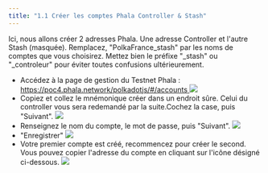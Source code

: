 ```yaml
---
title: "1.1 Créer les comptes Phala Controller & Stash"
---
```


Ici, nous allons créer 2 adresses Phala. Une adresse Controller et l'autre Stash (masquée). 
Remplacez, "PolkaFrance_stash" par les noms de comptes que vous choisirez. Mettez bien le préfixe "_stash" ou "_controleur" pour éviter toutes confusions ultérieurement.

- Accédez à la page de gestion du Testnet Phala : [https://poc4.phala.network/polkadotjs/#/accounts ](https://poc4.phala.network/polkadotjs/#/accounts )
![](/images/docs/poc4-fr/1.1-1_ajouter_un_compte.png)
- Copiez et collez le mnémonique créer dans un endroit sûre. Celui du controller vous sera redemandé par la suite.Cochez la case, puis "Suivant".
![](/images/docs/poc4-fr/1.1-2_formulaire_creer_un_compte_0.png)
- Renseignez le nom du compte, le mot de passe, puis "Suivant".
![](/images/docs/poc4-fr/1.1-3_formulaire_créer_un_compte_1.png)
- "Enregistrer"
![](/images/docs/poc4-fr/1.1-4_formulaire_créer_un_compte_2.png)
- Votre premier compte est créé, recommencez pour créer le second. Vous pouvez copier l'adresse du compte en cliquant sur l'icône désigné ci-dessous.
![](/images/docs/poc4-fr/1.1-5_copier_l_adresse.png)

